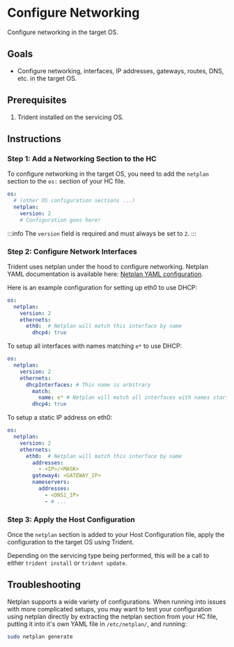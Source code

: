 
# Configure Networking

Configure networking in the target OS.

## Goals

- Configure networking, interfaces, IP addresses, gateways, routes, DNS, etc. in
  the target OS.

## Prerequisites

1. Trident installed on the servicing OS.

## Instructions

### Step 1: Add a Networking Section to the HC

To configure networking in the target OS, you need to add the `netplan` section
to the `os:` section of your HC file.

```yaml
os:
  # (other OS configuration sections ...)
  netplan:
    version: 2
    # Configuration goes here!
```

:::info
The `version` field is required and must always be set to `2`.
:::

### Step 2: Configure Network Interfaces

Trident uses netplan under the hood to configure networking. Netplan YAML
documentation is available here: [Netplan YAML
configuration](https://netplan.readthedocs.io/en/stable/netplan-yaml/).

Here is an example configuration for setting up eth0 to use DHCP:

```yaml
os:
  netplan:
    version: 2
    ethernets:
      eth0:  # Netplan will match this interface by name
        dhcp4: true
```

To setup all interfaces with names matching `e*` to use DHCP:

```yaml
os:
  netplan:
    version: 2
    ethernets:
      dhcpInterfaces: # This name is arbitrary
        match:
          name: e* # Netplan will match all interfaces with names starting with 'e'
        dhcp4: true
```

To setup a static IP address on eth0:

```yaml
os:
  netplan:
    version: 2
    ethernets:
      eth0:  # Netplan will match this interface by name
        addresses:
          - <IP>/<MASK>
        gateway4: <GATEWAY_IP>
        nameservers:
          addresses:
            - <DNS1_IP>
            - # ...
```

### Step 3: Apply the Host Configuration

Once the `netplan` section is added to your Host Configuration file,
apply the configuration to the target OS using Trident.

Depending on the servicing type being performed, this will be a call to either
`trident install` or `trident update`.

## Troubleshooting

Netplan supports a wide variety of configurations. When running into issues with
more complicated setups, you may want to test your configuration using netplan
directly by extracting the netplan section from your HC file, putting it into
it's own YAML file in `/etc/netplan/`, and running:

```bash
sudo netplan generate
```
